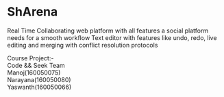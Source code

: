 # ShArena

Real Time Collaborating web platform with all features a social platform needs for a smooth workflow
Text editor with features like undo, redo, live editing and merging with conflict resolution protocols

Course Project:- <br>
Code && Seek Team <br>
Manoj(160050075) <br>
Narayana(160050080) <br>
Yaswanth(160050066)
